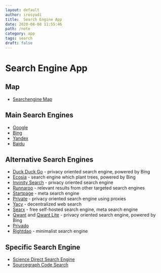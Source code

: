 ```yaml
---
layout: default
author: irosyadi
title:  Search Engine App
date: 2020-08-08 11:55:46
path: /note
category: app
tags: search
draft: false
---
```


# Search Engine App

## Map
- [Searchengine Map](https://www.searchenginemap.com/)

## Main Search Engines
- [Google](https://www.google.com/)
- [Bing](https://www.bing.com/)
- [Yandex](https://yandex.com/)
- [Baidu](https://www.baidu.com/)

## Alternative Search Engines
- [Duck Duck Go](https://duckduckgo.com/) - privacy oriented search engine, powered by Bing
- [Ecosia](https://www.ecosia.org/?c=en) - search engine which plant trees, powered by Bing
- [Invinity Search](https://infinitysearch.co/) - privacy oriented search engine
- [Runnaroo](https://www.runnaroo.com/) - relevant results from other targeted search engines
- [Startpage](https://startpage.com/) - meta search engine
- [Private](https://private.sh/) - privacy oriented search engine using proxies
- [Yacy](https://yacy.net/) - decentralized web search
- [Searx](https://searx.space/) - free self-hosted search engine, meta search engine
- [Qwant](https://www.qwant.com) and [Qwant Lite](https://lite.qwant.com/) - privacy oriented search engine, powered by Bing
- [Privado](https://www.privado.com/)
- [Rightdao](https://rightdao.com/search) - minimalist search engine

## Specific Search Engine
- [Science Direct Search Engine](https://www.sciencedirect.com/search?qs=)
- [Sourcegraph Code Search](https://sourcegraph.com/search)
<!--stackedit_data:
eyJoaXN0b3J5IjpbLTIxMDkyMDA3MDVdfQ==
-->